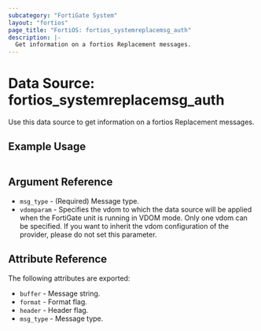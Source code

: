 ```yaml
---
subcategory: "FortiGate System"
layout: "fortios"
page_title: "FortiOS: fortios_systemreplacemsg_auth"
description: |-
  Get information on a fortios Replacement messages.
---
```


# Data Source: fortios_systemreplacemsg_auth
Use this data source to get information on a fortios Replacement messages.


## Example Usage

```hcl

```

## Argument Reference

* `msg_type` - (Required) Message type.
* `vdomparam` - Specifies the vdom to which the data source will be applied when the FortiGate unit is running in VDOM mode. Only one vdom can be specified. If you want to inherit the vdom configuration of the provider, please do not set this parameter.

## Attribute Reference

The following attributes are exported:

* `buffer` - Message string.
* `format` - Format flag.
* `header` - Header flag.
* `msg_type` - Message type.
